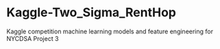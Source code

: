 # Kaggle-Two_Sigma_RentHop
Kaggle competition machine learning models and feature engineering for NYCDSA Project 3
